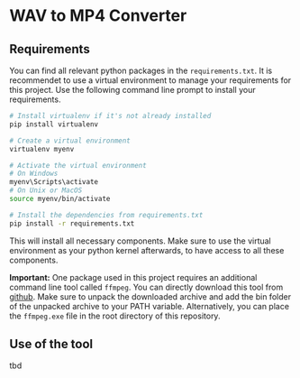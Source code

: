 # WAV to MP4 Converter

## Requirements

You can find all relevant python packages in the `requirements.txt`. It is recommendet to use a virtual environment to manage your requirements for this project. Use the following command line prompt to install your requirements.

```sh
# Install virtualenv if it's not already installed
pip install virtualenv

# Create a virtual environment
virtualenv myenv

# Activate the virtual environment
# On Windows
myenv\Scripts\activate
# On Unix or MacOS
source myenv/bin/activate

# Install the dependencies from requirements.txt
pip install -r requirements.txt
```

This will install all necessary components. Make sure to use the virtual environment as your python kernel afterwards, to have access to all these components.

**Important:** One package used in this project requires an additional command line tool called `ffmpeg`. You can directly download this tool from [github](https://github.com/BtbN/FFmpeg-Builds/releases). Make sure to unpack the downloaded archive and add the bin folder of the unpacked archive to your PATH variable. Alternatively, you can place the `ffmpeg.exe` file in the root directory of this repository.

## Use of the tool

tbd
